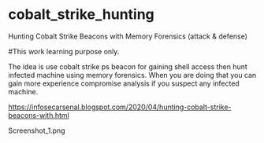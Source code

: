 # cobalt_strike_hunting
Hunting Cobalt Strike Beacons with Memory Forensics (attack &amp; defense)

#This work learning purpose only. 

The idea is use cobalt strike ps beacon for gaining shell access then hunt infected machine using memory forensics. When you are doing that 
you can gain more experience compromise analysis if you suspect any infected machine. 

https://infosecarsenal.blogspot.com/2020/04/hunting-cobalt-strike-beacons-with.html

Screenshot_1.png
